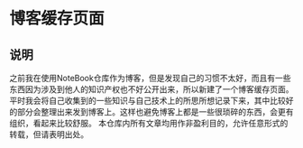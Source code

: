 # 博客缓存页面
## 说明
之前我在使用NoteBook仓库作为博客，但是发现自己的习惯不太好，而且有一些东西因为涉及到他人的知识产权也不好公开出来，所以新建了一个博客缓存页面。平时我会将自己收集到的一些知识与自己技术上的所思所想记录下来，其中比较好的部分会整理出来发到博客上。这样也避免博客上都是一些很琐碎的东西，会更有组织，看起来比较舒服。
本仓库内所有文章均用作非盈利目的，允许任意形式的转载，但请表明出处。
